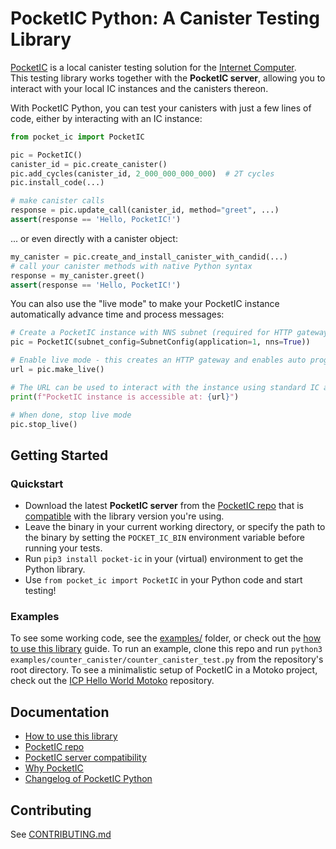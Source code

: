 # PocketIC Python: A Canister Testing Library

[PocketIC](https://github.com/dfinity/pocketic) is a local canister testing solution for the [Internet Computer](https://internetcomputer.org/).  
This testing library works together with the **PocketIC server**, allowing you to interact with your local IC instances and the canisters thereon. 

With PocketIC Python, you can test your canisters with just a few lines of code, either by interacting with an IC instance:

```python
from pocket_ic import PocketIC

pic = PocketIC()
canister_id = pic.create_canister()
pic.add_cycles(canister_id, 2_000_000_000_000)  # 2T cycles
pic.install_code(...)

# make canister calls
response = pic.update_call(canister_id, method="greet", ...)
assert(response == 'Hello, PocketIC!')
```
... or even directly with a canister object:
```python
my_canister = pic.create_and_install_canister_with_candid(...)
# call your canister methods with native Python syntax
response = my_canister.greet()
assert(response == 'Hello, PocketIC!')
```

You can also use the "live mode" to make your PocketIC instance automatically advance time and process messages:

```python
# Create a PocketIC instance with NNS subnet (required for HTTP gateway functionality)
pic = PocketIC(subnet_config=SubnetConfig(application=1, nns=True))

# Enable live mode - this creates an HTTP gateway and enables auto progress
url = pic.make_live()

# The URL can be used to interact with the instance using standard IC agents
print(f"PocketIC instance is accessible at: {url}")

# When done, stop live mode
pic.stop_live()
```

## Getting Started

### Quickstart
* Download the latest **PocketIC server** from the [PocketIC repo](https://github.com/dfinity/pocketic) that is [compatible](https://docs.google.com/document/d/1VYmHUTjrgbzRHtsAyRrI5cj-gWGs7ktTnutPvUMJioU) with the library version you're using.
* Leave the binary in your current working directory, or specify the path to the binary by setting the `POCKET_IC_BIN` environment variable before running your tests.
* Run `pip3 install pocket-ic` in your (virtual) environment to get the Python library. 
* Use `from pocket_ic import PocketIC` in your Python code and start testing!

### Examples

To see some working code, see the [examples/](https://github.com/dfinity/pocketic-py/tree/main/examples) folder, or check out the [how to use this library](https://github.com/dfinity/pocketic-py/blob/main/HOWTO.md) guide.
To run an example, clone this repo and run `python3 examples/counter_canister/counter_canister_test.py` from the repository's root directory.
To see a minimalistic setup of PocketIC in a Motoko project, check out the [ICP Hello World Motoko](https://github.com/dfinity/icp-hello-world-motoko/blob/main/README.md#testing-your-project) repository. 

## Documentation
* [How to use this library](https://github.com/dfinity/pocketic-py/blob/main/HOWTO.md)
* [PocketIC repo](https://github.com/dfinity/pocketic)
* [PocketIC server compatibility](https://docs.google.com/document/d/1VYmHUTjrgbzRHtsAyRrI5cj-gWGs7ktTnutPvUMJioU)
* [Why PocketIC](https://github.com/dfinity/pocketic#why-pocketic)
* [Changelog of PocketIC Python](https://github.com/dfinity/pocketic-py/blob/main/CHANGELOG.md)


## Contributing
See [CONTRIBUTING.md](https://github.com/dfinity/pocketic-py/blob/main/CONTRIBUTING.md)

